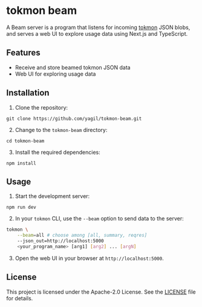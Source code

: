 # tokmon beam

A Beam server is a program that listens for incoming [tokmon](https://github.com/yagil/tokmon) JSON blobs, and serves a web UI to explore usage data using Next.js and TypeScript.

## Features

- Receive and store beamed tokmon JSON data
- Web UI for exploring usage data

## Installation

1. Clone the repository:
```
git clone https://github.com/yagil/tokmon-beam.git
```

2. Change to the `tokmon-beam` directory:
```
cd tokmon-beam
```

3. Install the required dependencies:
```
npm install
```

## Usage

1. Start the development server:

```
npm run dev
```

2. In your `tokmon` CLI, use the `--beam` option to send data to the server:

```bash
tokmon \
    --beam=all # choose among [all, summary, reqres]
    --json_out=http://localhost:5000
    <your_program_name> [arg1] [arg2] ... [argN]
```

3. Open the web UI in your browser at `http://localhost:5000`.

## License

This project is licensed under the Apache-2.0 License. See the [LICENSE](LICENSE) file for details.

